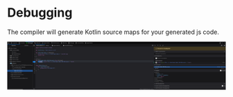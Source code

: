 # Debugging

The compiler will generate Kotlin source maps for your generated js code.  


<p align="center">
  <img src ="../../images/kotlinjs/debugging/KotlinJsDebugging.png"   />
</p>
